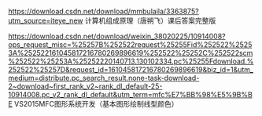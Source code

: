 https://download.csdn.net/download/mmbulaila/3363875?utm_source=iteye_new
计算机组成原理（唐朔飞）课后答案完整版

https://download.csdn.net/download/weixin_38020225/10914008?ops_request_misc=%25257B%252522request%25255Fid%252522%25253A%252522161045817216780269896619%252522%25252C%252522scm%252522%25253A%25252220140713.130102334.pc%25255Fdownload.%252522%25257D&request_id=161045817216780269896619&biz_id=1&utm_medium=distribute.pc_search_result.none-task-download-2~download~first_rank_v2~rank_dl_default-25-10914008.pc_v2_rank_dl_default&utm_term=mfc%E7%BB%98%E5%9B%BE
VS2015MFC图形系统开发（基本图形绘制线型颜色）
